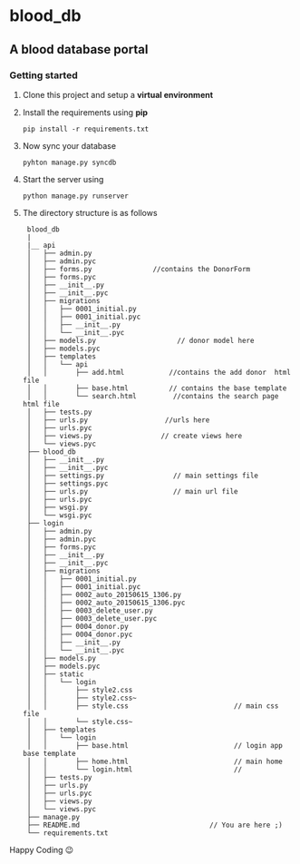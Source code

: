 # blood_db

## A blood database portal

### Getting started

1. Clone this project and setup a **virtual environment**

2. Install the requirements using **pip**

	`pip install -r requirements.txt`

3. Now sync your database

	`pyhton manage.py syncdb`

4. Start the server using

	`python manage.py runserver`

5. The directory structure is as follows

		blood_db
		|
		|__	api
		│   ├── admin.py
		│   ├── admin.pyc
		│   ├── forms.py               //contains the DonorForm
		│   ├── forms.pyc
		│   ├── __init__.py
		│   ├── __init__.pyc
		│   ├── migrations
		│   │   ├── 0001_initial.py
		│   │   ├── 0001_initial.pyc
		│   │   ├── __init__.py
		│   │   └── __init__.pyc
		│   ├── models.py                    // donor model here
		│   ├── models.pyc
		│   ├── templates
		│   │   └── api
		│   │       ├── add.html           //contains the add donor  html file
		│   │       ├── base.html          // contains the base template
		│   │       └── search.html         //contains the search page html file
		│   ├── tests.py
		│   ├── urls.py                   //urls here
		│   ├── urls.pyc
		│   ├── views.py                 // create views here
		│   └── views.pyc
		├── blood_db
		│   ├── __init__.py
		│   ├── __init__.pyc
		│   ├── settings.py                 // main settings file
		│   ├── settings.pyc
		│   ├── urls.py                     // main url file
		│   ├── urls.pyc
		│   ├── wsgi.py
		│   └── wsgi.pyc
		├── login
		│   ├── admin.py
		│   ├── admin.pyc
		│   ├── forms.pyc
		│   ├── __init__.py
		│   ├── __init__.pyc
		│   ├── migrations
		│   │   ├── 0001_initial.py
		│   │   ├── 0001_initial.pyc
		│   │   ├── 0002_auto_20150615_1306.py
		│   │   ├── 0002_auto_20150615_1306.pyc
		│   │   ├── 0003_delete_user.py
		│   │   ├── 0003_delete_user.pyc
		│   │   ├── 0004_donor.py
		│   │   ├── 0004_donor.pyc
		│   │   ├── __init__.py
		│   │   └── __init__.pyc
		│   ├── models.py
		│   ├── models.pyc
		│   ├── static
		│   │   └── login
		│   │       ├── style2.css
		│   │       ├── style2.css~
		│   │       ├── style.css                          // main css file
		│   │       └── style.css~
		│   ├── templates
		│   │   └── login
		│   │       ├── base.html                          // login app base template
		│   │       ├── home.html                          // main home
		│   │       └── login.html                         //
		│   ├── tests.py
		│   ├── urls.py
		│   ├── urls.pyc
		│   ├── views.py
		│   └── views.pyc
		├── manage.py
		├── README.md                                // You are here ;)
		└── requirements.txt




Happy Coding :wink:
